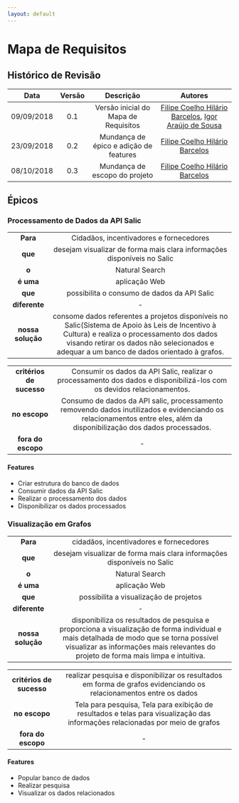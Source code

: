 ```yaml
---
layout: default
---
```


# Mapa de Requisitos

## Histórico de Revisão

|           Data          |         Versão         |       Descrição   |         Autores   |
|:----------------------:|:------------------------:|:---------------------:|:--------------:|
| 09/09/2018         |           0.1                | Versão inicial do Mapa de Requisitos | [Filipe Coelho Hilário Barcelos](https://github.com/FilipeKN4), [Igor Araújo de Sousa](https://github.com/zero101010) |
| 23/09/2018 | 0.2 | Mundança de épico e adição de features | [Filipe Coelho Hilário Barcelos](https://github.com/FilipeKN4) |
| 08/10/2018 | 0.3 | Mundança de escopo do projeto | [Filipe Coelho Hilário Barcelos](https://github.com/FilipeKN4) |

## Épicos

### Processamento de Dados da API Salic

| | |
|:--:|:--:|
| **Para** | Cidadãos, incentivadores e fornecedores  |
| **que** | desejam visualizar de forma mais clara informações disponíveis no Salic |
| **o** | Natural Search |
| **é uma** | aplicação Web |
| **que** | possibilita o consumo de dados da API Salic |
| **diferente** | - |
| **nossa solução** | consome dados referentes a projetos disponíveis no Salic(Sistema de Apoio às Leis de Incentivo à Cultura) e realiza o processamento dos dados visando retirar os dados não selecionados e adequar a um banco de dados orientado à grafos. |

| | |
|:--:|:--:|
| **critérios de sucesso** | Consumir os dados da API Salic, realizar o processamento dos dados e disponibilizá-los com os devidos relacionamentos. |
| **no escopo** | Consumo de dados da API salic, processamento removendo dados inutilizados e evidenciando os relacionamentos entre eles, além da disponibilização dos dados processados. |
| **fora do escopo** | - |

#### Features

* Criar estrutura do banco de dados
* Consumir dados da API Salic
* Realizar o processamento dos dados
* Disponibilizar os dados processados

### Visualização em Grafos

| | |
|:--:|:--:|
| **Para** | cidadãos, incentivadores e fornecedores  |
| **que** | desejam visualizar de forma mais clara informações disponíveis no Salic |
| **o** | Natural Search |
| **é uma** | aplicação Web |
| **que** | possibilita a visualização de projetos |
| **diferente** | - |
| **nossa solução** | disponibiliza os resultados de pesquisa e proporciona a visualização de forma individual e mais detalhada de modo que se torna possível visualizar as informações mais relevantes do projeto de forma mais limpa e intuitiva. |

| | |
|:--:|:--:|
| **critérios de sucesso** |  realizar pesquisa e disponibilizar os resultados em forma de grafos evidenciando os relacionamentos entre os dados |
| **no escopo** | Tela para pesquisa, Tela para exibição de resultados e telas para visualização das informações relacionadas por meio de grafos |
| **fora do escopo** | - |

#### Features

* Popular banco de dados
* Realizar pesquisa
* Visualizar os dados relacionados
